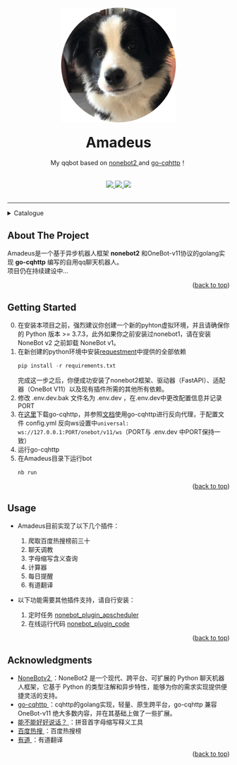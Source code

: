 <div id="top"></div>


<!-- PROJECT LOGO -->
<br />
<div align="center">
  <a href="https://github.com/xiaoyu2018/Amadeus">
    <img src="https://raw.githubusercontent.com/xiaoyu2018/Best-README-Template/master/images/1.png" width="260" height="260">
  </a>

  <h3 align="center"><font size="6">Amadeus</font></h3>

  <p align="center">
    My qqbot based on <a href="https://github.com/nonebot/nonebot2"> nonebot2 </a> and <a href="https://github.com/Mrs4s/go-cqhttp" >go-cqhttp</a>！
    <br />
    <br />
  </p>
</div>


<!-- 修改url -->
<div align="center">
  <a href="https://github.com/xiaoyu2018/Amadeus/graphs/contributors">
    <img src="https://img.shields.io/github/contributors/xiaoyu2018/Amadeus.svg?style=for-the-badge">
  </a>  
  <a href="https://github.com/xiaoyu2018/Amadeus/stargazers">
    <img src="https://img.shields.io/github/stars/xiaoyu2018/Amadeus.svg?style=for-the-badge">
  </a>  
  <a href="https://github.com/xiaoyu2018/Amadeus/blob/main/LICENSE">
    <img src="https://img.shields.io/github/license/xiaoyu2018/Amadeus.svg?style=for-the-badge">
  </a>  
</div>
<br />

---

<!-- TABLE OF CONTENTS -->
<details>
  <summary>Catalogue</summary>
  <ol>
    <li>
      <a href="#about-the-project">About The Project</a>
    </li>
    <li>
      <a href="#getting-started">Getting Started</a>
    </li>
    <li><a href="#usage">Usage</a></li>
    <li><a href="#acknowledgments">Acknowledgments</a></li>
  </ol>
</details>



<!-- ABOUT THE PROJECT -->
## About The Project
Amadeus是一个基于异步机器人框架 **nonebot2** 和OneBot-v11协议的golang实现   **go-cqhttp** 编写的自用qq聊天机器人。  
项目仍在持续建设中...


<p align="right">(<a href="#top">back to top</a>)</p>

<!-- GETTING STARTED -->
## Getting Started
0. 在安装本项目之前，强烈建议你创建一个新的pyhton虚拟环境，并且请确保你的 Python 版本 >= 3.7.3，此外如果你之前安装过nonebot1，请在安装 NoneBot v2 之前卸载 NoneBot v1。
1. 在新创建的python环境中安装<a href="./requirements.txt" >requestment</a>中提供的全部依赖
    ```python
    pip install -r requirements.txt
    ```
    完成这一步之后，你便成功安装了nonebot2框架、驱动器（FastAPI）、适配器（OneBot V11）以及现有插件所需的其他所有依赖。
2. 修改 .env.dev.bak 文件名为 .env.dev ，在.env.dev中更改配置信息并记录PORT
3. 在<a href="https://github.com/Mrs4s/go-cqhttp/releases/tag/v1.0.0-rc1" >这里</a>下载go-cqhttp，并参照<a href="https://docs.go-cqhttp.org/guide/quick_start.html#%E5%9F%BA%E7%A1%80%E6%95%99%E7%A8%8B" >文档</a>使用go-cqhttp进行反向代理，于配置文件 config.yml 反向ws设置中`universal: ws://127.0.0.1:PORT/onebot/v11/ws`（PORT与 .env.dev 中PORT保持一致）
4. 运行go-cqhttp
5. 在Amadeus目录下运行bot
    ```python
    nb run
    ```

<p align="right">(<a href="#top">back to top</a>)</p>

## Usage
+ Amadeus目前实现了以下几个插件：  
  1. 爬取百度热搜榜前三十
  2. 聊天调教
  3. 字母缩写含义查询
  4. 计算器
  5. 每日提醒
  6. 有道翻译

+ 以下功能需要其他插件支持，请自行安装：
  1. 定时任务 <a href="https://github.com/nonebot/plugin-apscheduler"> nonebot_plugin_apscheduler </a>
  2. 在线运行代码 <a href="https://github.com/yzyyz1387/nonebot_plugin_code"> nonebot_plugin_code </a>
<p align="right">(<a href="#top">back to top</a>)</p>


<!-- ACKNOWLEDGMENTS -->
## Acknowledgments
+ <a href="https://github.com/nonebot/nonebot2"> NoneBotv2 </a>：NoneBot2 是一个现代、跨平台、可扩展的 Python 聊天机器人框架，它基于 Python 的类型注解和异步特性，能够为你的需求实现提供便捷灵活的支持。
+ <a href="https://github.com/nonebot/nonebot2"> go-cqhttp </a>：cqhttp的golang实现，轻量、原生跨平台，go-cqhttp 兼容 OneBot-v11 绝大多数内容，并在其基础上做了一些扩展。
+ <a href="https://lab.magiconch.com/nbnhhsh/"> 能不能好好说话？ </a>：拼音首字母缩写释义工具
+ <a href="https://top.baidu.com/board?tab=realtime"> 百度热搜 </a>：百度热搜榜
+ <a href="https://www.youdao.com/"> 有道 </a>：有道翻译

<p align="right">(<a href="#top">back to top</a>)</p>



